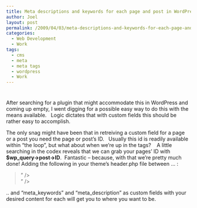 ```yaml
---
title: Meta descriptions and keywords for each page and post in WordPress
author: Joel
layout: post
permalink: /2009/04/03/meta-descriptions-and-keywords-for-each-page-and-post-in-wordpress
categories:
  - Web Development
  - Work
tags:
  - cms
  - meta
  - meta tags
  - wordpress
  - Work
---
```

# 

After searching for a plugin that might accommodate this in WordPress and coming up empty, I went digging for a possible easy way to do this with the means available.   Logic dictates that with custom fields this should be rather easy to accomplish.

The only snag might have been that in retreiving a custom field for a page or a post you need the page or post’s ID.   Usually this id is readily available within “the loop”, but what about when we’re up in the  tags?    A little searching in the codex reveals that we can grab your pages’ ID with **$wp_query->post->ID**.  Fantastic – because, with that we’re pretty much done! Adding the following in your theme’s header.php file between  …  :

> ” />  
> ” />

.. and “meta\_keywords” and “meta\_description” as custom fields with your desired content for each will get you to where you want to be.
